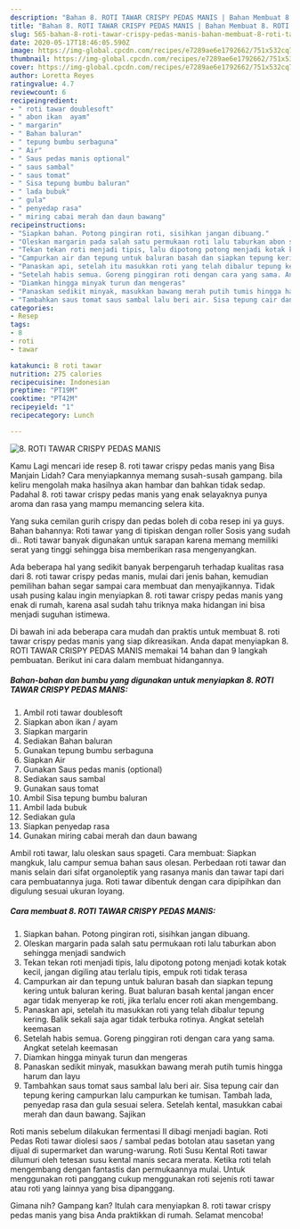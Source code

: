```yaml
---
description: "Bahan 8. ROTI TAWAR CRISPY PEDAS MANIS | Bahan Membuat 8. ROTI TAWAR CRISPY PEDAS MANIS Yang Mudah Dan Praktis"
title: "Bahan 8. ROTI TAWAR CRISPY PEDAS MANIS | Bahan Membuat 8. ROTI TAWAR CRISPY PEDAS MANIS Yang Mudah Dan Praktis"
slug: 565-bahan-8-roti-tawar-crispy-pedas-manis-bahan-membuat-8-roti-tawar-crispy-pedas-manis-yang-mudah-dan-praktis
date: 2020-05-17T18:46:05.590Z
image: https://img-global.cpcdn.com/recipes/e7289ae6e1792662/751x532cq70/8-roti-tawar-crispy-pedas-manis-foto-resep-utama.jpg
thumbnail: https://img-global.cpcdn.com/recipes/e7289ae6e1792662/751x532cq70/8-roti-tawar-crispy-pedas-manis-foto-resep-utama.jpg
cover: https://img-global.cpcdn.com/recipes/e7289ae6e1792662/751x532cq70/8-roti-tawar-crispy-pedas-manis-foto-resep-utama.jpg
author: Loretta Reyes
ratingvalue: 4.7
reviewcount: 6
recipeingredient:
- " roti tawar doublesoft"
- " abon ikan  ayam"
- " margarin"
- " Bahan baluran"
- " tepung bumbu serbaguna"
- " Air"
- " Saus pedas manis optional"
- " saus sambal"
- " saus tomat"
- " Sisa tepung bumbu baluran"
- " lada bubuk"
- " gula"
- " penyedap rasa"
- " miring cabai merah dan daun bawang"
recipeinstructions:
- "Siapkan bahan. Potong pingiran roti, sisihkan jangan dibuang."
- "Oleskan margarin pada salah satu permukaan roti lalu taburkan abon sehingga menjadi sandwich"
- "Tekan tekan roti menjadi tipis, lalu dipotong potong menjadi kotak kotak kecil, jangan digiling atau terlalu tipis, empuk roti tidak terasa"
- "Campurkan air dan tepung untuk baluran basah dan siapkan tepung kering untuk baluran kering. Buat baluran basah kental jangan encer agar tidak menyerap ke roti, jika terlalu encer roti akan mengembang."
- "Panaskan api, setelah itu masukkan roti yang telah dibalur tepung kering. Balik sekali saja agar tidak terbuka rotinya. Angkat setelah keemasan"
- "Setelah habis semua. Goreng pinggiran roti dengan cara yang sama. Angkat setelah keemasan"
- "Diamkan hingga minyak turun dan mengeras"
- "Panaskan sedikit minyak, masukkan bawang merah putih tumis hingga harum dan layu"
- "Tambahkan saus tomat saus sambal lalu beri air. Sisa tepung cair dan tepung kering campurkan lalu campurkan ke tumisan. Tambah lada, penyedap rasa dan gula sesuai selera. Setelah kental, masukkan cabai merah dan daun bawang. Sajikan"
categories:
- Resep
tags:
- 8
- roti
- tawar

katakunci: 8 roti tawar 
nutrition: 275 calories
recipecuisine: Indonesian
preptime: "PT19M"
cooktime: "PT42M"
recipeyield: "1"
recipecategory: Lunch

---
```



![8. ROTI TAWAR CRISPY PEDAS MANIS](https://img-global.cpcdn.com/recipes/e7289ae6e1792662/751x532cq70/8-roti-tawar-crispy-pedas-manis-foto-resep-utama.jpg)

Kamu Lagi mencari ide resep 8. roti tawar crispy pedas manis yang Bisa Manjain Lidah? Cara menyiapkannya memang susah-susah gampang. bila keliru mengolah maka hasilnya akan hambar dan bahkan tidak sedap. Padahal 8. roti tawar crispy pedas manis yang enak selayaknya punya aroma dan rasa yang mampu memancing selera kita.

Yang suka cemilan gurih crispy dan pedas boleh di coba resep ini ya guys. Bahan bahannya: Roti tawar yang di tipiskan dengan roller Sosis yang sudah di.. Roti tawar banyak digunakan untuk sarapan karena memang memiliki serat yang tinggi sehingga bisa memberikan rasa mengenyangkan.

Ada beberapa hal yang sedikit banyak berpengaruh terhadap kualitas rasa dari 8. roti tawar crispy pedas manis, mulai dari jenis bahan, kemudian pemilihan bahan segar sampai cara membuat dan menyajikannya. Tidak usah pusing kalau ingin menyiapkan 8. roti tawar crispy pedas manis yang enak di rumah, karena asal sudah tahu triknya maka hidangan ini bisa menjadi suguhan istimewa.


Di bawah ini ada beberapa cara mudah dan praktis untuk membuat 8. roti tawar crispy pedas manis yang siap dikreasikan. Anda dapat menyiapkan 8. ROTI TAWAR CRISPY PEDAS MANIS memakai 14 bahan dan 9 langkah pembuatan. Berikut ini cara dalam membuat hidangannya.

<!--inarticleads1-->

##### Bahan-bahan dan bumbu yang digunakan untuk menyiapkan 8. ROTI TAWAR CRISPY PEDAS MANIS:

1. Ambil  roti tawar doublesoft
1. Siapkan  abon ikan / ayam
1. Siapkan  margarin
1. Sediakan  Bahan baluran
1. Gunakan  tepung bumbu serbaguna
1. Siapkan  Air
1. Gunakan  Saus pedas manis (optional)
1. Sediakan  saus sambal
1. Gunakan  saus tomat
1. Ambil  Sisa tepung bumbu baluran
1. Ambil  lada bubuk
1. Sediakan  gula
1. Siapkan  penyedap rasa
1. Gunakan  miring cabai merah dan daun bawang


Ambil roti tawar, lalu oleskan saus spageti. Cara membuat: Siapkan mangkuk, lalu campur semua bahan saus olesan. Perbedaan roti tawar dan manis selain dari sifat organoleptik yang rasanya manis dan tawar tapi dari cara pembuatannya juga. Roti tawar dibentuk dengan cara dipipihkan dan digulung sesuai ukuran loyang. 

<!--inarticleads2-->

##### Cara membuat 8. ROTI TAWAR CRISPY PEDAS MANIS:

1. Siapkan bahan. Potong pingiran roti, sisihkan jangan dibuang.
1. Oleskan margarin pada salah satu permukaan roti lalu taburkan abon sehingga menjadi sandwich
1. Tekan tekan roti menjadi tipis, lalu dipotong potong menjadi kotak kotak kecil, jangan digiling atau terlalu tipis, empuk roti tidak terasa
1. Campurkan air dan tepung untuk baluran basah dan siapkan tepung kering untuk baluran kering. Buat baluran basah kental jangan encer agar tidak menyerap ke roti, jika terlalu encer roti akan mengembang.
1. Panaskan api, setelah itu masukkan roti yang telah dibalur tepung kering. Balik sekali saja agar tidak terbuka rotinya. Angkat setelah keemasan
1. Setelah habis semua. Goreng pinggiran roti dengan cara yang sama. Angkat setelah keemasan
1. Diamkan hingga minyak turun dan mengeras
1. Panaskan sedikit minyak, masukkan bawang merah putih tumis hingga harum dan layu
1. Tambahkan saus tomat saus sambal lalu beri air. Sisa tepung cair dan tepung kering campurkan lalu campurkan ke tumisan. Tambah lada, penyedap rasa dan gula sesuai selera. Setelah kental, masukkan cabai merah dan daun bawang. Sajikan


Roti manis sebelum dilakukan fermentasi II dibagi menjadi bagian. Roti Pedas Roti tawar diolesi saos / sambal pedas botolan atau sasetan yang dijual di supermarket dan warung-warung. Roti Susu Kental Roti tawar dilumuri oleh tetesan susu kental manis secara merata. Ketika roti telah mengembang dengan fantastis dan permukaannya mulai. Untuk menggunakan roti panggang cukup menggunakan roti sejenis roti tawar atau roti yang lainnya yang bisa dipanggang. 

Gimana nih? Gampang kan? Itulah cara menyiapkan 8. roti tawar crispy pedas manis yang bisa Anda praktikkan di rumah. Selamat mencoba!
